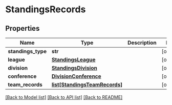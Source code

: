 # StandingsRecords

## Properties
Name | Type | Description | Notes
------------ | ------------- | ------------- | -------------
**standings_type** | **str** |  | [optional] 
**league** | [**StandingsLeague**](StandingsLeague.md) |  | [optional] 
**division** | [**StandingsDivision**](StandingsDivision.md) |  | [optional] 
**conference** | [**DivisionConference**](DivisionConference.md) |  | [optional] 
**team_records** | [**list[StandingsTeamRecords]**](StandingsTeamRecords.md) |  | [optional] 

[[Back to Model list]](../README.md#documentation-for-models) [[Back to API list]](../README.md#documentation-for-api-endpoints) [[Back to README]](../README.md)


